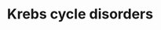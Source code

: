 ---
annotations:
- id: DOID:890
  type: Disease Ontology
  value: mitochondrial encephalomyopathy
- id: PW:0000026
  parent: classic metabolic pathway
  type: Pathway Ontology
  value: citric acid cycle pathway
- id: DOID:14749
  parent: genetic disease
  type: Disease Ontology
  value: methylmalonic acidemia
- id: PW:0002098
  parent: disease pathway
  type: Pathway Ontology
  value: fumaric aciduria pathway
authors:
- Richard97
- Egonw
- DeSl
- IreneHemel
- Josienlandman
- MaintBot
- Eweitz
- Finterly
- Fehrhart
description: This pathway shows an simplified version of the Krebs cycle (for more
  details see [https://www.wikipathways.org/index.php/Pathway:WP78] ), with 4 genetic
  diseases related to it. For succinyl-CoA synthetase deficiencies, relevant metabolic
  markers are depicted in light green. Patients with a mutation in the SUCLG1 might
  present a severe (fatal) form of mitochondrial encephalomyopathy.  This pathway
  was inspired by Chapter 20 of the book of Blau (ISBN 3642403360 (978-3642403361)).
last-edited: 2021-11-30
ndex: 02c485ec-8b6a-11eb-9e72-0ac135e8bacf
organisms:
- Homo sapiens
redirect_from:
- /index.php/Pathway:WP4236
- /instance/WP4236
- /instance/WP4236_rr123795
revision: r123795
schema-jsonld:
- '@context': https://schema.org/
  '@id': https://wikipathways.github.io/pathways/WP4236.html
  '@type': Dataset
  creator:
    '@type': Organization
    name: WikiPathways
  description: This pathway shows an simplified version of the Krebs cycle (for more
    details see [https://www.wikipathways.org/index.php/Pathway:WP78] ), with 4 genetic
    diseases related to it. For succinyl-CoA synthetase deficiencies, relevant metabolic
    markers are depicted in light green. Patients with a mutation in the SUCLG1 might
    present a severe (fatal) form of mitochondrial encephalomyopathy.  This pathway
    was inspired by Chapter 20 of the book of Blau (ISBN 3642403360 (978-3642403361)).
  keywords:
  - (S)-malate
  - 2-KGD complex
  - 3-HYDROXYPROPIONATE
  - ADP
  - ADP-forming (A-SCS)
  - ALT
  - ATP
  - Acetyl-CoA
  - Alanine
  - E1-subunit
  - E2-subunit
  - E3-subunit
  - FH
  - Fumarate
  - GDP
  - GDP-forming(G-SCS)
  - GTP
  - LDH
  - LDH1
  - LDH2
  - LDH3
  - LDH4
  - LDH5
  - LDHA
  - LDHB
  - LDHC
  - METHYLMALONIC ACID
  - METHYLMALONYL CARNITINE ESTER (C4DC)
  - MPC
  - Methylmalonyl-CoA
  - NDPK
  - Oxaloacetate
  - PDH
  - PEPCK
  - PROPIONYLCARNITINE (C3)
  - SUCCINYL CARNITINEESTER (C4DC)
  - SUCLA2
  - SUCLG1
  - SUCLG2
  - Succinyl coenzyme A
  - alpha-ketoglutarate
  - citrate
  - lactate
  - methylcitrate
  - propionyl
  - pyruvate
  - succinate
  license: CC0
  name: Krebs cycle disorders
seo: CreativeWork
title: Krebs cycle disorders
wpid: WP4236
---
